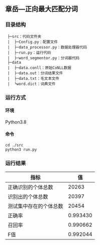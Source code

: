 ## 章岳—正向最大匹配分词

### 目录结构

``` 
 ├─src：代码文件夹
 |  ├─Config.py：配置文件
 |  ├─data_processor.py：数据处理器代码
 |  ├─run.py：运行代码
 |  ├─word_segmentor.py：分词器代码
 ├─data
 |  ├─data.conll：原始CoNLL数据
 |  ├─data.out：分词结果文件
 |  ├─data.txt：毛文本文件
 |  └word.dict：词典文件
 ```

### 运行方式

#### 环境

Python3.8

#### 命令

```shell
cd ./src
python3 run.py
```

### 运行结果

| 指标                   | 值       |
| ---------------------- | -------- |
| 正确识别的个体总数     | 20263    |
| 识别出的个体总数       | 20397    |
| 测试集中存在的个体总数 | 20454    |
| 正确率                 | 0.993430 |
| 召回率                 | 0.990662 |
| F值                    | 0.992044 |



